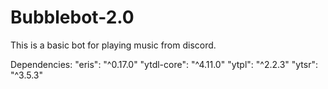 # Bubblebot-2.0

This is a basic bot for playing music from discord.

Dependencies:
  "eris": "^0.17.0"
  "ytdl-core": "^4.11.0"
  "ytpl": "^2.2.3"
  "ytsr": "^3.5.3"
